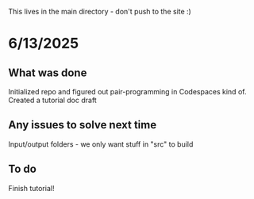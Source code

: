 This lives in the main directory - don't push to the site :)

# 6/13/2025

## What was done
Initialized repo and figured out pair-programming in Codespaces kind of. Created a tutorial doc draft

## Any issues to solve next time
Input/output folders - we only want stuff in "src" to build

## To do
Finish tutorial!